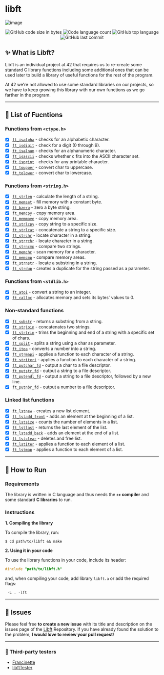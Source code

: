 # libft
![image](https://github.com/user-attachments/assets/656f8688-702a-485f-869b-18ece121b11c)



<p align="center">
	<img alt="GitHub code size in bytes" src="https://img.shields.io/github/languages/code-size/Kr1sNg/42cursus-Libft?color=lightblue" />
	<img alt="Code language count" src="https://img.shields.io/github/languages/count/Kr1sNg/42cursus-Libft?color=yellow" />
	<img alt="GitHub top language" src="https://img.shields.io/github/languages/top/Kr1sNg/42cursus-Libft?color=blue" />
	<img alt="GitHub last commit" src="https://img.shields.io/github/last-commit/Kr1sNg/42cursus-Libft?color=green" />
</p>


## :sparkles: What is Libft?

Libft is an individual project at 42 that requires us to re-create some standard C library functions including some additional ones that can be used later to build a library of useful functions for the rest of the program.

At 42 we're not allowed to use some standard libraries on our projects, so we have to keep growing this library with our own functions as we go farther in the program.

---

## :bookmark_tabs: List of Fucntions

### Functions from `<ctype.h>`

- [x] [`ft_isalpha`](libft/ft_isalpha.c)	- checks for an alphabetic character.
- [x] [`ft_isdigit`](libft/ft_isdigit.c)	- check for a digit (0 through 9).
- [x] [`ft_isalnum`](libft/ft_isalnum.c)	- checks for an alphanumeric character.
- [x] [`ft_isascii`](libft/ft_isascii.c)	- checks whether c fits into the ASCII character set.
- [x] [`ft_isprint`](libft/ft_isprint.c)	- checks for any printable character.
- [x] [`ft_toupper`](libft/ft_toupper.c)	- convert char to uppercase.
- [x] [`ft_tolower`](libft/ft_tolower.c)	- convert char to lowercase.

### Functions from `<string.h>`

- [x] [`ft_strlen`](libft/ft_strlen.c)	- calculate the length of a string.
- [x] [`ft_memset`](libft/ft_memset.c)	- fill memory with a constant byte.
- [x] [`ft_bzero`](libft/ft_bzero.c)	- zero a byte string.
- [x] [`ft_memcpy`](libft/ft_memcpy.c)	- copy memory area.
- [x] [`ft_memmove`](libft/ft_memmove.c)	- copy memory area.
- [x] [`ft_strlcpy`](libft/ft_strlcpy.c)	- copy string to a specific size.
- [x] [`ft_strlcat`](libft/ft_strlcat.c)	- concatenate a string to a specific size.
- [x] [`ft_strchr`](libft/ft_strchr.c)	- locate character in a string.
- [x] [`ft_strrchr`](libft/ft_strrchr.c)	- locate character in a string.
- [x] [`ft_strncmp`](libft/ft_strncmp.c)	- compare two strings.
- [x] [`ft_memchr`](libft/ft_memchr.c)	- scan memory for a character.
- [x] [`ft_memcmp`](libft/ft_memcmp.c)	- compare memory areas.
- [x] [`ft_strnstr`](libft/ft_strnstr.c)	- locate a substring in a string.
- [x] [`ft_strdup`](libft/ft_strdup.c)	- creates a duplicate for the string passed as a parameter.

### Functions from `<stdlib.h>`
- [x] [`ft_atoi`](libft/ft_atoi.c)	- convert a string to an integer.
- [x] [`ft_calloc`](libft/ft_calloc.c)	- allocates memory and sets its bytes' values to 0.

### Non-standard functions
- [x] [`ft_substr`](libft/ft_substr.c)	- returns a substring from a string.
- [x] [`ft_strjoin`](libft/ft_strjoin.c)	- concatenates two strings.
- [x] [`ft_strtrim`](libft/ft_strtrim.c)	- trims the beginning and end of a string with a specific set of chars.
- [x] [`ft_split`](libft/ft_split.c)	- splits a string using a char as parameter.
- [x] [`ft_itoa`](libft/ft_itoa.c)	- converts a number into a string.
- [x] [`ft_strmapi`](libft/ft_strmapi.c)	- applies a function to each character of a string.
- [x] [`ft_striteri`](libft/ft_striteri.c)	- applies a function to each character of a string.
- [x] [`ft_putchar_fd`](libft/ft_putchar_fd.c)	- output a char to a file descriptor.
- [x] [`ft_putstr_fd`](libft/ft_putstr_fd.c)	- output a string to a file descriptor.
- [x] [`ft_putendl_fd`](libft/ft_putendl_fd.c)	- output a string to a file descriptor, followed by a new line.
- [x] [`ft_putnbr_fd`](libft/ft_putnbr_fd.c)	- output a number to a file descriptor.

### Linked list functions

- [x] [`ft_lstnew`](libft/ft_lstnew.c)	- creates a new list element.
- [x] [`ft_lstadd_front`](libft/ft_lstadd_front.c)	- adds an element at the beginning of a list.
- [x] [`ft_lstsize`](libft/ft_lstsize.c)	- counts the number of elements in a list.
- [x] [`ft_lstlast`](libft/ft_lstlast.c)	- returns the last element of the list.
- [x] [`ft_lstadd_back`](libft/ft_lstadd_back.c)	- adds an element at the end of a list.
- [x] [`ft_lstclear`](libft/ft_lstclear.c)	- deletes and free list.
- [x] [`ft_lstiter`](libft/ft_lstiter.c)	- applies a function to each element of a list.
- [x] [`ft_lstmap`](libft/ft_lstmap.c)	- applies a function to each element of a list.

---


## :construction_worker: How to Run

### Requirements

The library is written in C language and thus needs the **`cc` compiler** and some standard **C libraries** to run.

### Instructions

**1. Compiling the library**

To compile the library, run:

```shell
$ cd path/to/libft && make
```

**2. Using it in your code**

To use the library functions in your code, include its header:

```C
#include "path/to/libft.h"
```

and, when compiling your code, add library `libft.a` or add the required flags:

```shell
 -L . -lft
```
---

## :bug: Issues

Please feel free **to create a new issue** with its title and description on the issues page of the [Libft](https://github.com/Kr1sNg/42cursus-Libft/issues) Repository. If you have already found the solution to the problem, **I would love to review your pull request**!

---

### :microscope: Third-party testers
* [Francinette](https://github.com/xicodomingues/francinette)
* [libftTester](https://github.com/Tripouille/libftTester)
